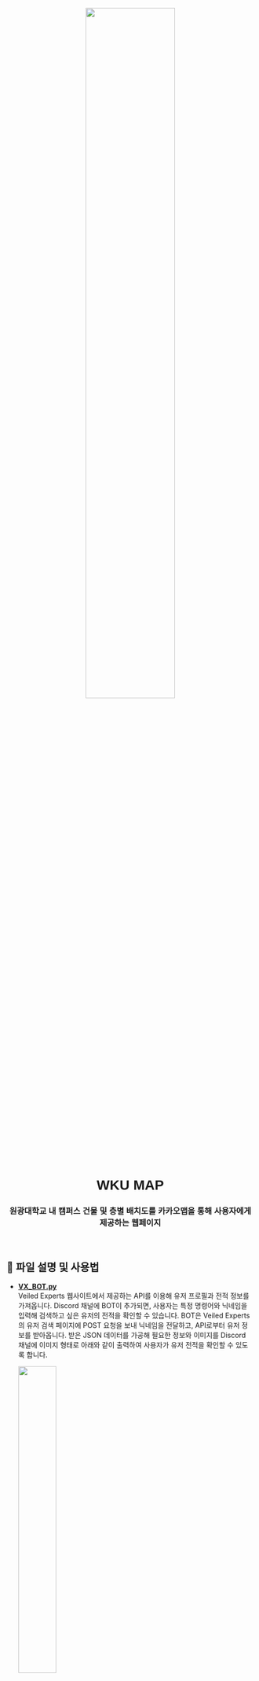 <p align="center">
  <img src="https://github.com/user-attachments/assets/7d282101-90b3-4b6d-a6cd-7114503d214f" width="60%">
</p>

<h1 align="center" style="font-family: 'Gungsuh', sans-serif;"> WKU MAP </h1>
<h3 align="center" style="font-family: 'Gungsuh', sans-serif;"> 원광대학교 내 캠퍼스 건물 및 층별 배치도를 카카오맵을 통해 사용자에게 제공하는 웹페이지 </h3>

<br>

## 📁 파일 설명 및 사용법
- [**VX_BOT.py**](https://github.com/zmtmqhdl/VX_BOT/blob/main/VX_BOT.py)  
  Veiled Experts 웹사이트에서 제공하는 API를 이용해 유저 프로필과 전적 정보를 가져옵니다. Discord 채널에 BOT이 추가되면, 사용자는 특정 명령어와 닉네임을 입력해 검색하고 싶은 유저의 전적을 확인할 수 있습니다. BOT은 Veiled Experts의 유저 검색 페이지에 POST 요청을 보내 닉네임을 전달하고, API로부터 유저 정보를 받아옵니다. 받은 JSON 데이터를 가공해 필요한 정보와 이미지를 Discord 채널에 이미지 형태로 아래와 같이 출력하여 사용자가 유저 전적을 확인할 수 있도록 합니다.


  <img src="https://github.com/user-attachments/assets/418361da-42c0-4bfb-8977-9d9db2e89a94" width="40%">

<br>

## 🛠️ 사용 기술
[![My Skills](https://skillicons.dev/icons?i=css,html)](https://skillicons.dev)
